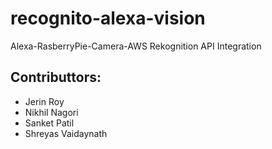 # recognito-alexa-vision
Alexa-RasberryPie-Camera-AWS Rekognition API Integration

## Contributtors:
* Jerin Roy 
* Nikhil Nagori
* Sanket Patil
* Shreyas Vaidaynath
